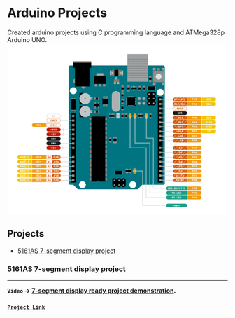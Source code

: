 # Arduino Projects

Created arduino projects using C programming language and ATMega328p Arduino UNO.
![Arduino ATMega328p](img/arduino-scheme.png)

## Projects

* [5161AS 7-segment display project](#5161AS-7-segment-display-project)

### 5161AS 7-segment display project
---
**`Video` ->  [7-segment display ready project demonstration](https://youtube.com/shorts/5uuckVPyVYM).**

#### [`Project Link`](https://github.com/MidTempoCodeLabs/arduino_projects/tree/main/7_segment_screen_5161AS)